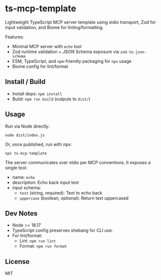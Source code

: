 # ts-mcp-template

Lightweight TypeScript MCP server template using stdio transport, Zod for input validation, and Biome for linting/formatting.

Features:
- Minimal MCP server with `echo` tool
- Zod runtime validation + JSON Schema exposure via `zod-to-json-schema`
- ESM, TypeScript, and `npm`-friendly packaging for `npx` usage
- Biome config for lint/format

## Install / Build

- Install deps: `npm install`
- Build: `npm run build` (outputs to `dist/`)

## Usage

Run via Node directly:

```
node dist/index.js
```

Or, once published, run with npx:

```
npx ts-mcp-template
```

The server communicates over stdio per MCP conventions. It exposes a single tool:

- name: `echo`
- description: Echo back input text
- input schema:
  - `text` (string, required): Text to echo back
  - `uppercase` (boolean, optional): Return text uppercased

## Dev Notes

- Node >= 18.17
- TypeScript config preserves shebang for CLI use.
- For lint/format:
  - Lint: `npm run lint`
  - Format: `npm run format`

## License

MIT
